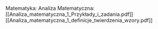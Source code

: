 Matematyka:
Analiza Matematyczna:
[[Analiza_matematyczna_1_Przykłady_i_zadania.pdf]]
[[Analiza_matematyczna_1_definicje_twierdzenia_wzory.pdf]]
